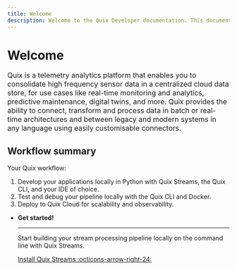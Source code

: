 ```yaml
---
title: Welcome
description: Welcome to the Quix Developer documentation. This documentation includes guides, tutorials, and API references for using Quix Cloud, Quix Streams, and Quix Bring Your Own Cluster (BYOC).
---
```


# Welcome

<p style="font-size: 1rem;">Quix is a telemetry analytics platform that enables you to consolidate high frequency sensor data in a centralized cloud data store, for use cases like real-time monitoring and analytics, predictive maintenance, digital twins, and more. Quix provides the ability to connect, transform and process data in batch or real-time architectures and between legacy and modern systems in any language using easily customisable connectors.</p>

## Workflow summary

Your Quix workflow:

1. Develop your applications locally in Python with Quix Streams, the Quix CLI, and your IDE of choice.
2. Test and debug your pipeline locally with the Quix CLI and Docker.
3. Deploy to Quix Cloud for scalability and observability.

<div class="grid cards" markdown>

- __Get started!__

    ---

    Start building your stream processing pipeline locally on the command line with Quix Streams.

    [Install Quix Streams :octicons-arrow-right-24:](./quix-start.md)

</div>
